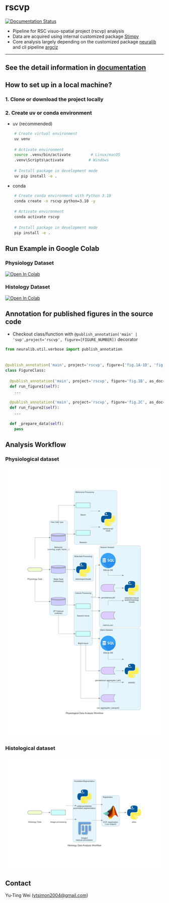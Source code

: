 # rscvp

[![Documentation Status](https://readthedocs.org/projects/rscvp/badge/?version=latest)](https://rscvp.readthedocs.io/en/latest/)

- Pipeline for RSC visuo-spatial project (rscvp) analysis
- Data are acquired using internal customized package [Stimpy](https://bitbucket.org/activision/stimpy/src/master)
- Core analysis largely depending on the customized
  package [neuralib](https://neuralib.readthedocs.io/en/latest/index.html) and cli
  pipeline [argclz](https://argp.readthedocs.io/en/latest/)

------------------------------

## See the detail information in [documentation](https://rscvp.readthedocs.io/en/latest/)

## How to set up in a local machine?

### 1. Clone or download the project locally

### 2. Create uv or conda environment

- uv (recommended)

```bash
    # Create virtual environment
    uv venv

    # Activate environment
    source .venv/bin/activate         # Linux/macOS
    .venv\Scripts\activate           # Windows

    # Install package in development mode
    uv pip install -e .
```

- conda

```bash
    # Create conda environment with Python 3.10
    conda create -n rscvp python=3.10 -y

    # Activate environment
    conda activate rscvp

    # Install package in development mode
    pip install -e .
```

## Run Example in Google Colab

### Physiology Dataset

[![Open In Colab](https://colab.research.google.com/assets/colab-badge.svg)](https://colab.research.google.com/drive/19CfLB2izsMFZvaanJwkDSIzG8LZNhoAh#scrollTo=VIPD4N6zjWh-)

### Histology Dataset

[![Open In Colab](https://colab.research.google.com/assets/colab-badge.svg)](https://colab.research.google.com/drive/1Xf8Ukc0PwpyllUyZtD6zhQgzJT40XmQo#scrollTo=_N-nXAvsbVxN)

## Annotation for published figures in the source code

- Checkout class/function with `@publish_annotation('main' | 'sup',project='rscvp', figure=[FIGURE_NUMBER])` decorator

```python
from neuralib.util.verbose import publish_annotation


@publish_annotation('main', project='rscvp', figure=['fig.1A-1D', 'fig.2A-2F'], as_doc=True)
class FigureClass:

  @publish_annotation('main', project='rscvp', figure='fig.1B', as_doc=True)
  def run_figure1(self):
    ...

  @publish_annotation('main', project='rscvp', figure='fig.2C', as_doc=True)
  def run_figure2(self):
    ...

  def _prepare_data(self):
    pass

```

## Analysis Workflow

### Physiological dataset

![physiological_data_analysis_workflow.png](docs/source/_static/physiological_data_analysis_workflow.png)

### Histological dataset

![histology_data_analysis_workflow.png](docs/source/_static/histology_data_analysis_workflow.png)

## Contact

Yu-Ting Wei (ytsimon2004@gmail.com)
